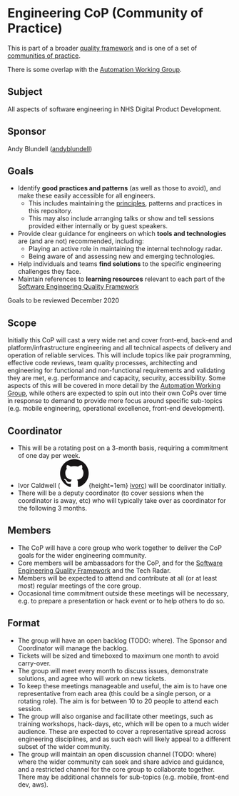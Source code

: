 # Engineering CoP (Community of Practice)

This is part of a broader [quality framework](../README.md) and is one of a set of [communities of practice](../communities-of-practice.md).

There is some overlap with the [Automation Working Group](pd-automation-working-group.md).

## Subject

All aspects of software engineering in NHS Digital Product Development.

## Sponsor

Andy Blundell ([andyblundell](https://github.com/andyblundell))

## Goals

* Identify **good practices and patterns** (as well as those to avoid), and make these easily accessible for all engineers.
  * This includes maintaining the [principles](../principles.md), patterns and practices in this repository.
  * This may also include arranging talks or show and tell sessions provided either internally or by guest speakers.
* Provide clear guidance for engineers on which **tools and technologies** are (and are not) recommended, including:
  * Playing an active role in maintaining the internal technology radar.
  * Being aware of and assessing new and emerging technologies.
* Help individuals and teams **find solutions** to the specific engineering challenges they face.
* Maintain references to **learning resources** relevant to each part of the [Software Engineering Quality Framework](../README.md)

Goals to be reviewed December 2020

## Scope

Initially this CoP will cast a very wide net and cover front-end, back-end and platform/infrastructure engineering and all technical aspects of delivery and operation of reliable services. This will include topics like pair programming, effective code reviews, team quality processes, architecting and engineering for functional and non-functional requirements and validating they are met, e.g. performance and capacity, security, accessibility. Some aspects of this will be covered in more detail by the [Automation Working Group](pd-automation-working-group.md), while others are expected to spin out into their own CoPs over time in response to demand to provide more focus around specific sub-topics (e.g. mobile engineering, operational excellence, front-end development).

## Coordinator

* This will be a rotating post on a 3-month basis, requiring a commitment of one day per week.
* Ivor Caldwell (![GitHub](GitHub-Mark-64px.png){height=1em} [ivorc](https://github.com/ivorc)) will be coordinator initially.
* There will be a deputy coordinator (to cover sessions when the coordinator is away, etc) who will typically take over as coordinator for the following 3 months.

## Members

* The CoP will have a core group who work together to deliver the CoP goals for the wider engineering community.
* Core members will be ambassadors for the CoP, and for the [Software Engineering Quality Framework](../README.md) and the Tech Radar.
* Members will be expected to attend and contribute at all (or at least most) regular meetings of the core group.
* Occasional time commitment outside these meetings will be necessary, e.g. to prepare a presentation or hack event or to help others to do so.

## Format

* The group will have an open backlog (TODO: where). The Sponsor and Coordinator will manage the backlog.
* Tickets will be sized and timeboxed to maximum one month to avoid carry-over.
* The group will meet every month to discuss issues, demonstrate solutions, and agree who will work on new tickets.
* To keep these meetings manageable and useful, the aim is to have one representative from each area (this could be a single person, or a rotating role). The aim is for between 10 to 20 people to attend each session.
* The group will also organise and facilitate other meetings, such as training workshops, hack-days, etc, which will be open to a much wider audience. These are expected to cover a representative spread across engineering disciplines, and as such each will likely appeal to a different subset of the wider community.
* The group will maintain an open discussion channel (TODO: where) where the wider community can seek and share advice and guidance, and a restricted channel for the core group to collaborate together. There may be additional channels for sub-topics (e.g. mobile, front-end dev, aws).

